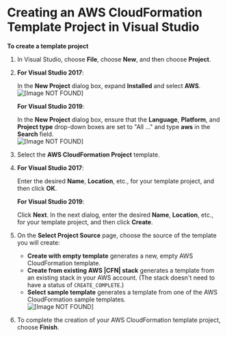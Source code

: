 # Creating an AWS CloudFormation Template Project in Visual Studio<a name="tkv-cfn-editor-new-project"></a>

 **To create a template project** 

1. In Visual Studio, choose **File**, choose **New**, and then choose **Project**\.

1. **For Visual Studio 2017**:

   In the **New Project** dialog box, expand **Installed** and select **AWS**\.  
![\[Image NOT FOUND\]](http://docs.aws.amazon.com/toolkit-for-visual-studio/latest/user-guide/images/CreateNewProject-04-CloudFormation-VS2017.png)

   **For Visual Studio 2019**:

   In the **New Project** dialog box, ensure that the **Language**, **Platform**, and **Project type** drop\-down boxes are set to "All \.\.\." and type **aws** in the **Search** field\.  
![\[Image NOT FOUND\]](http://docs.aws.amazon.com/toolkit-for-visual-studio/latest/user-guide/images/CreateNewProject-04-CloudFormation-VS2019.png)

1. Select the **AWS CloudFormation Project** template\.

1. **For Visual Studio 2017**:

   Enter the desired **Name**, **Location**, etc\., for your template project, and then click **OK**\.

   **For Visual Studio 2019**:

   Click **Next**\. In the next dialog, enter the desired **Name**, **Location**, etc\., for your template project, and then click **Create**\.

1. On the **Select Project Source** page, choose the source of the template you will create:
   +  **Create with empty template** generates a new, empty AWS CloudFormation template\.
   +  **Create from existing AWS \|CFN\| stack** generates a template from an existing stack in your AWS account\. \(The stack doesn't need to have a status of `CREATE_COMPLETE`\.\)
   +  **Select sample template** generates a template from one of the AWS CloudFormation sample templates\.  
![\[Image NOT FOUND\]](http://docs.aws.amazon.com/toolkit-for-visual-studio/latest/user-guide/images/vs-editor-new-template-empty-2.png)

1. To complete the creation of your AWS CloudFormation template project, choose **Finish**\.